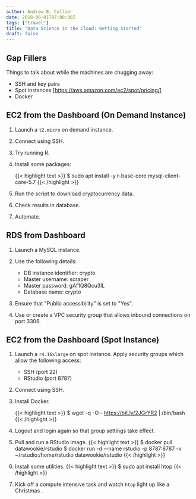 ```yaml
---
author: Andrew B. Collier
date: 2018-06-01T07:00:00Z
tags: ["travel"]
title: "Data Science in the Cloud: Getting Started"
draft: false
---
```


## Gap Fillers

Things to talk about while the machines are chugging away:

- SSH and key pairs
- Spot instances [https://aws.amazon.com/ec2/spot/pricing/]
- Docker

## EC2 from the Dashboard (On Demand Instance)

1. Launch a `t2.micro` on demand instance.
2. Connect using SSH.
3. Try running R.
4. Install some packages:

    {{< highlight text >}}
$ sudo apt install -y r-base-core mysql-client-core-5.7
{{< /highlight >}}

5. Run the script to download cryptocurrency data.
6. Check results in database.
7. Automate.

## RDS from Dashboard

1. Launch a MySQL instance.
2. Use the following details:

	- DB instance identifier: crypto
	- Master username: scraper
	- Master password: gAf1Q8Qcu3lL
	- Database name: crypto

3. Ensure that "Public accessibility" is set to "Yes".
4. Use or create a VPC security group that allows inbound connections on port 3306.

## EC2 from the Dashboard (Spot Instance)

1. Launch a `r4.16xlarge` on spot instance. Apply security groups which allow the following access:

	- SSH (port 22)
	- RStudio (port 8787)

2. Connect using SSH.
3. Install Docker.

    {{< highlight text >}}
$ wget -q -O - https://bit.ly/2JGrYR2 | /bin/bash
{{< /highlight >}}
4. Logout and login again so that group settings take effect.
5. Pull and run a RStudio image.
    {{< highlight text >}}
$ docker pull datawookie/rstudio
$ docker run -d --name rstudio -p 8787:8787 -v ~/rstudio:/home/rstudio datawookie/rstudio
{{< /highlight >}}
6. Install some utilities.
    {{< highlight text >}}
$ sudo apt install htop
{{< /highlight >}}
7. Kick off a compute intensive task and watch `htop` light up <span  style="color: red;"><i class="fa fa-fire"></i><i class="fa fa-fire"></i><i class="fa fa-fire"></i></span> like a Christmas <span  style="color: green;"><i class="fa fa-tree"></i></span>.
